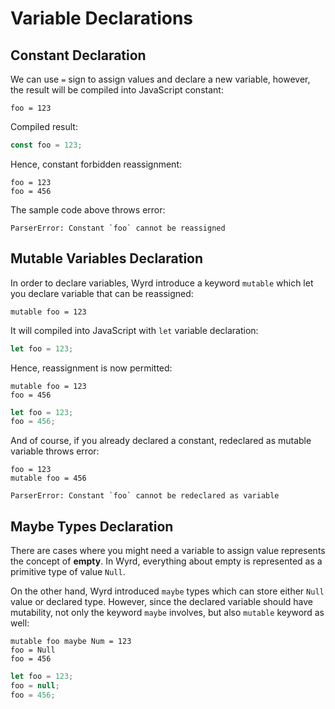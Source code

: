 # Variable Declarations

## Constant Declaration

We can use `=` sign to assign values and declare a new variable, however, the result will be compiled into JavaScript constant:

```text
foo = 123
```

Compiled result:

```javascript
const foo = 123;
```

Hence, constant forbidden reassignment:

```text
foo = 123
foo = 456
```

The sample code above throws error:

```text
ParserError: Constant `foo` cannot be reassigned
```

## Mutable Variables Declaration

In order to declare variables, Wyrd introduce a keyword `mutable` which let you declare variable that can be reassigned:

```text
mutable foo = 123
```

It will compiled into JavaScript with `let` variable declaration:

```javascript
let foo = 123;
```

Hence, reassignment is now permitted:

```text
mutable foo = 123
foo = 456
```

```javascript
let foo = 123;
foo = 456;
```

And of course, if you already declared a constant, redeclared as mutable variable throws error:

```text
foo = 123
mutable foo = 456
```

```text
ParserError: Constant `foo` cannot be redeclared as variable
```

## Maybe Types Declaration

There are cases where you might need a variable to assign value represents the concept of **empty**. In Wyrd, everything about empty is represented as a primitive type of value `Null`. 

On the other hand, Wyrd introduced `maybe` types which can store either `Null` value or declared type. However, since the declared variable should have mutability, not only the keyword `maybe` involves, but also `mutable` keyword as well:

```text
mutable foo maybe Num = 123
foo = Null
foo = 456
```

```javascript
let foo = 123;
foo = null;
foo = 456;
```



